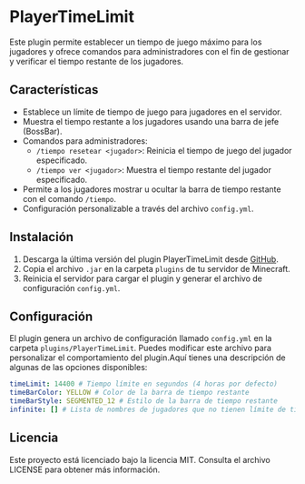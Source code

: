 # PlayerTimeLimit

Este plugin permite establecer un tiempo de juego máximo para los jugadores y ofrece comandos para administradores con el fin de gestionar y verificar el tiempo restante de los jugadores.

## Características

- Establece un límite de tiempo de juego para jugadores en el servidor.
- Muestra el tiempo restante a los jugadores usando una barra de jefe (BossBar).
- Comandos para administradores:
  - `/tiempo resetear <jugador>`: Reinicia el tiempo de juego del jugador especificado.
  - `/tiempo ver <jugador>`: Muestra el tiempo restante del jugador especificado.
- Permite a los jugadores mostrar u ocultar la barra de tiempo restante con el comando `/tiempo`.
- Configuración personalizable a través del archivo `config.yml`.

## Instalación

1. Descarga la última versión del plugin PlayerTimeLimit desde [GitHub](https://github.com/ImPavloh/PlayerTimeLimit/releases).
2. Copia el archivo `.jar` en la carpeta `plugins` de tu servidor de Minecraft.
3. Reinicia el servidor para cargar el plugin y generar el archivo de configuración `config.yml`.

## Configuración

El plugin genera un archivo de configuración llamado `config.yml` en la carpeta `plugins/PlayerTimeLimit`. Puedes modificar este archivo para personalizar el comportamiento del plugin.Aquí tienes una descripción de algunas de las opciones disponibles:

```yaml
timeLimit: 14400 # Tiempo límite en segundos (4 horas por defecto)
timeBarColor: YELLOW # Color de la barra de tiempo restante
timeBarStyle: SEGMENTED_12 # Estilo de la barra de tiempo restante
infinite: [] # Lista de nombres de jugadores que no tienen límite de tiempo (administradores, por ejemplo)
```

## Licencia
Este proyecto está licenciado bajo la licencia MIT. Consulta el archivo LICENSE para obtener más información.